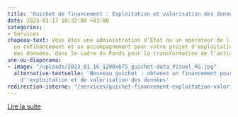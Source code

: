 ```yaml
---
title: 'Guichet de financement : Exploitation et valorisation des données'
date: 2023-01-17 10:32:00 +01:00
categories:
- Services
chapeau-text: Vous êtes une administration d’État ou un opérateur de l’État ? Obtenez
  un cofinancement et un accompagnement pour votre projet d'exploitation et valorisation
  des données, dans le cadre du Fonds pour la transformation de l'action publique.
une-ou-diaporama:
- image: "/uploads/2023_01_16_1200x675_guichet-data_Visuel_RS.jpg"
  alternative-textuelle: 'Nouveau guichet : obtenez un financement pour votre projet
    d''exploitation et de valorisation des données'
redirection-interne: "/services/guichet-financement-exploitation-valorisation-des-donnees/"
---
```


<div class="lien-important"><p><a href="/services/guichet-financement-exploitation-valorisation-des-donnees/">Lire la suite</a></p></div>